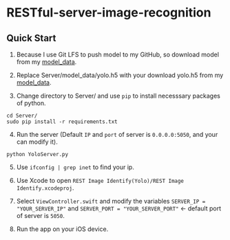 # RESTful-server-image-recognition

## Quick Start
1. Because I use Git LFS to push model to my GitHub, so download model from my [model_data](https://github.com/LinRenHong/RESTful-server-image-recognition/blob/master/Server/model_data/yolo.h5).

2. Replace Server/model_data/yolo.h5 with your download yolo.h5 from my [model_data](https://github.com/LinRenHong/RESTful-server-image-recognition/blob/master/Server/model_data/yolo.h5).

3. Change directory to Server/ and use `pip` to install necesssary packages of python.
```
cd Server/
sudo pip install -r requirements.txt
```

4. Run the server (Default `IP` and `port` of server is `0.0.0.0:5050`, and your can modify it).
```
python YoloServer.py
```

5. Use `ifconfig | grep inet` to find your ip.

6. Use Xcode to open `REST Image Identify(Yolo)/REST Image Identify.xcodeproj`.

7. Select `ViewController.swift` and modify the variables `SERVER_IP = "YOUR_SERVER_IP"` and `SERVER_PORT = "YOUR_SERVER_PORT"` <- default port of server is `5050`.

8. Run the app on your iOS device.
